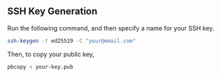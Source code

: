 ## SSH Key Generation

Run the following command, and then specify a name for your SSH key.

```bash
ssh-keygen -t ed25519 -C "your@email.com"
```

Then, to copy your public key,

```bash
pbcopy < your-key.pub
```